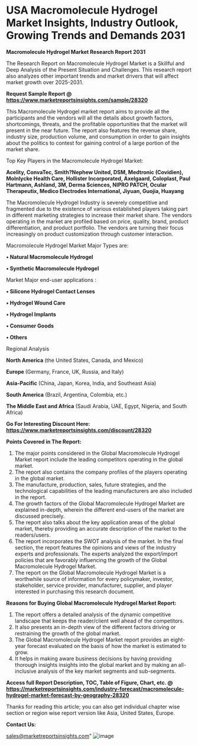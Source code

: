 # USA Macromolecule Hydrogel Market Insights, Industry Outlook, Growing Trends and Demands 2031

<strong>Macromolecule Hydrogel Market Research Report 2031</strong>

The Research Report on Macromolecule Hydrogel Market is a Skillful and Deep Analysis of the Present Situation and Challenges. This research report also analyzes other important trends and market drivers that will affect market growth over 2025-2031.

<strong>Request Sample Report @ <a href=https://www.marketreportsinsights.com/sample/28320>https://www.marketreportsinsights.com/sample/28320</a></strong>

This Macromolecule Hydrogel market report aims to provide all the participants and the vendors will all the details about growth factors, shortcomings, threats, and the profitable opportunities that the market will present in the near future. The report also features the revenue share, industry size, production volume, and consumption in order to gain insights about the politics to contest for gaining control of a large portion of the market share.

Top Key Players in the Macromolecule Hydrogel Market:

<strong>Acelity, ConvaTec, Smith?Nephew United, DSM, Medtronic (Covidien), Molnlycke Health Care, Hollister Incorporated, Axelgaard, Coloplast, Paul Hartmann, Ashland, 3M, Derma Sciences, NIPRO PATCH, Ocular Therapeutix, Medico Electrodes International, Jiyuan, Guojia, Huayang</strong>

The Macromolecule Hydrogel Industry is severely competitive and fragmented due to the existence of various established players taking part in different marketing strategies to increase their market share. The vendors operating in the market are profiled based on price, quality, brand, product differentiation, and product portfolio. The vendors are turning their focus increasingly on product customization through customer interaction.

Macromolecule Hydrogel Market Major Types are:

<strong>• Natural Macromolecule Hydrogel

• Synthetic Macromolecule Hydrogel</strong>

Market Major end-user applications :

<strong>• Silicone Hydrogel Contact Lenses

• Hydrogel Wound Care

• Hydrogel Implants

• Consumer Goods

• Others</strong>

Regional Analysis

</u><strong><b>North America</b></strong> (the United States, Canada, and Mexico)

<strong><b>Europe </b></strong>(Germany, France, UK, Russia, and Italy)

<strong><b>Asia-Pacific</b></strong> (China, Japan, Korea, India, and Southeast Asia)

<strong><b>South America</b></strong> (Brazil, Argentina, Colombia, etc.)

<strong><b>The Middle East and Africa</b></strong> (Saudi Arabia, UAE, Egypt, Nigeria, and South Africa)

<strong>Go For Interesting Discount Here: <a href=https://www.marketreportsinsights.com/discount/28320>https://www.marketreportsinsights.com/discount/28320</a></strong>

<strong>Points Covered in The Report:</strong>
<ol>
  <li>The major points considered in the Global Macromolecule Hydrogel Market report include the leading competitors operating in the global market.</li>
  <li>The report also contains the company profiles of the players operating in the global market.</li>
  <li>The manufacture, production, sales, future strategies, and the technological capabilities of the leading manufacturers are also included in the report.</li>
  <li>The growth factors of the Global Macromolecule Hydrogel Market are explained in-depth, wherein the different end-users of the market are discussed precisely.</li>
  <li>The report also talks about the key application areas of the global market, thereby providing an accurate description of the market to the readers/users.</li>
  <li>The report incorporates the SWOT analysis of the market. In the final section, the report features the opinions and views of the industry experts and professionals. The experts analyzed the export/import policies that are favorably influencing the growth of the Global Macromolecule Hydrogel Market.</li>
  <li>The report on the Global Macromolecule Hydrogel Market is a worthwhile source of information for every policymaker, investor, stakeholder, service provider, manufacturer, supplier, and player interested in purchasing this research document.</li>
</ol>
<strong>Reasons for Buying Global Macromolecule Hydrogel Market Report:</strong>

<ol>
  <li>The report offers a detailed analysis of the dynamic competitive landscape that keeps the reader/client well ahead of the competitors.</li>
  <li>It also presents an in-depth view of the different factors driving or restraining the growth of the global market.</li>
  <li>The Global Macromolecule Hydrogel Market report provides an eight-year forecast evaluated on the basis of how the market is estimated to grow.</li>
  <li>It helps in making aware business decisions by having providing thorough insights insights into the global market and by making an all-inclusive analysis of the key market segments and sub-segments.</li>
</ol>
<strong>Access full Report Description, TOC, Table of Figure, Chart, etc. @ <a href=https://marketreportsinsights.com/industry-forecast/macromolecule-hydrogel-market-forecast-by-geography-28320>https://marketreportsinsights.com/industry-forecast/macromolecule-hydrogel-market-forecast-by-geography-28320</a></strong>


Thanks for reading this article; you can also get individual chapter wise section or region wise report version like Asia, United States, Europe.

<strong>Contact Us:</strong>

sales@marketreportsinsights.com"
![image](https://github.com/user-attachments/assets/44c8a32a-bb31-41b8-b913-5d8c0cefa7a3)
